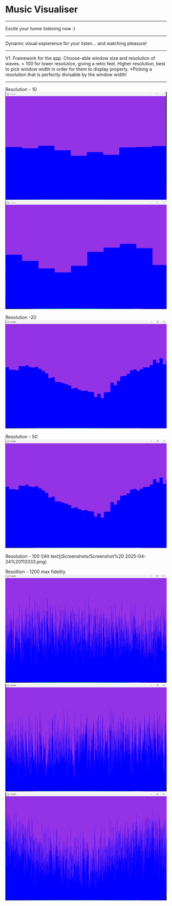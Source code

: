 # Music Visualiser
________________
Excite your home listening now :)
______________
Dynamic visual expierence for your listen... and watching pleasure!
_____________
V1. Framework for the app. Choose-able window size and resolution of waves. < 100 for lower resolution, giving a retro feel. Higher resolution, best to pick window width in order for them to display properly. 
*Picking a resolution that is perfectly divisable by the window width! 
__________
Resolution - 10
![Alt text](Screenshots/Screenshot%202025-04-24%20113144.png)
![Alt text](Screenshots/Screenshot%202025-04-24%20113204.png)

Resolution -20
![Alt text](Screenshots/Screenshot%202025-04-24%20113256.png)

Resolution - 50
![Alt text](Screenshots/Screenshot%202025-04-24%20113256.png)

Resolution - 100
![Alt text](Screenshots/Screenshot%20 2025-04-24%20113333.png)

Resoltion - 1200 max fidelity 
![Alt text](Screenshots/Screenshot%202025-04-24%20113409.png)
![Alt text](Screenshots/Screenshot%202025-04-24%20113421.png)
![Alt text](Screenshots/Screenshot%202025-04-24%20113428.png)
